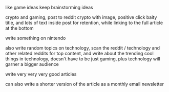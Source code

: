 like game ideas keep brainstorming ideas


crypto and gaming, post to reddit crypto with image, positive click baity title, and lots of text inside post for retention, while linking to the full article at the bottom


write something on nintendo

also write random topics on technology, scan the reddit / technology and other related reddits for top content, and write about the trending cool things in technology, doesn't have to be just gaming, plus technology will garner a bigger audience

write very very very good articles 

can also write a shorter version of the article as a monthly email newsletter

